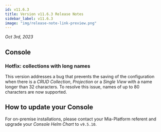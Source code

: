 ```yaml
---
id: v11.6.3
title: Version v11.6.3 Release Notes
sidebar_label: v11.6.3
image: "img/release-note-link-preview.png"
---
```


_Oct 3rd, 2023_

## Console

### Hotfix: collections with long names

This version addresses a bug that prevents the saving of the configuration when there is a _CRUD Collection_, _Projection_ or a _Single View_ with a name longer than 32 characters.  To resolve this issue, names of up to 80 characters are now supported.

## How to update your Console

For on-premise installations, please contact your Mia-Platform referent and upgrade your _Console Helm Chart_ to `v9.5.10`.
